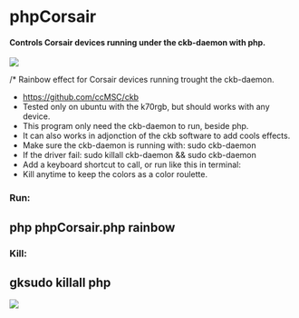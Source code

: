 # phpCorsair
#### Controls Corsair devices running under the ckb-daemon with php.

<img src="http://i.imgur.com/BiiFBMM.gif"></img>

/*  Rainbow effect for Corsair devices running trought the ckb-daemon.
 *  https://github.com/ccMSC/ckb
 *  Tested only on ubuntu with the k70rgb, but should works with any device.
 *  This program only need the ckb-daemon to run, beside php.
 *  It can also works in adjonction of the ckb software to add cools effects.
 *  Make sure the ckb-daemon is running with: sudo ckb-daemon
 *  If the driver fail: sudo killall ckb-daemon && sudo ckb-daemon
 *  Add a keyboard shortcut to call, or run like this in terminal:
 *  Kill anytime to keep the colors as a color roulette.
 
### Run: 
## php phpCorsair.php rainbow

### Kill:
## gksudo killall php


<img src="http://i.imgur.com/FAtGRdm.gif"></img>
